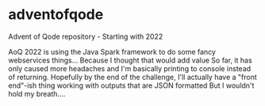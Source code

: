 # adventofqode
Advent of Qode repository - Starting with 2022

AoQ 2022 is using the Java Spark framework to do some fancy webservices things... Because I thought that would add value
So far, it has only caused more headaches and I'm basically printing to console instead of returning.
Hopefully by the end of the challenge, I'll actually have a "front end"-ish thing working with outputs that are JSON formatted
But I wouldn't hold my breath....
